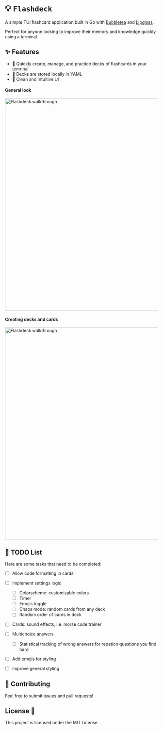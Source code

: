 # 💡 `Flashdeck`
A simple TUI flashcard application built in Go with [Bubbletea](https://github.com/charmbracelet/bubbletea) and [Lipgloss](https://github.com/charmbracelet/lipgloss).  

Perfect for anyone looking to improve their memory and knowledge quickly using a terminal.

## ✨ Features
- 📝 Quickly create, manage, and practice decks of flashcards in your temrinal
- 📂 Decks are stored locally in YAML
- 🌻 Clean and intuitive UI

#### General look
<img alt="Flashdeck walkthrough" src="https://github.com/user-attachments/assets/4030e90f-939e-411c-9616-b0ca8ccbb9b8" width=700>

#### Creating decks and cards
<img alt="Flashdeck walkthrough" src="https://github.com/user-attachments/assets/3084d379-2fe4-4c54-9de2-0f77f91961e1" width=700>


<!---
- 🔄 Repeat and review for better retention
- ⏳ Timed sessions for focused learning
- ✔️ Track your progress and improve over time 
## 📦 Installation 
1. Clone the repository: `git clone https://github.com/yourusername/flashcards-tui`
2. Run `go install` to install dependencies ⚡
## 🖥️ Usage 
- To start the flashcard session: `flashcards start`
- Search for a specific flashcard: `flashcards search <term> 🔍`
-->
   
## 🚧 TODO List

Here are some tasks that need to be completed:
- [ ] Allow code formatting in cards
- [ ] Implement settings logic
  - [ ] Colorscheme: customizable colors
  - [ ] Timer 
  - [ ] Emojis toggle
  - [ ] Chaos mode: random cards from any deck
  - [ ] Random order of cards in deck
- [ ] Cards: sound effects, i.e. morse code trainer 
- [ ] Multichoice answers
  - [ ] Statistical tracking of wrong answers for repetion questions you find hard
- [ ] Add emojis for styling
- [ ] Improve general styling
     

## 🤝 Contributing 
Feel free to submit issues and pull requests!

## License 📜
This project is licensed under the MIT License.
